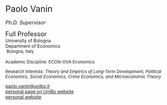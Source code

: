 <span class="indented" style="font-size: 20pt; color: var(--global-theme-color); display: block;"> Paolo Vanin </span>
<br>
<span class="indented" style="font-size: 12pt; color: var(--global-theme-color); display: block;"> <i>Ph.D. Supervisor</i> </span>

<span class="indented" style="font-size: 15pt; display: block;"> Full Professor </span>
<span class="indented" style="display: block;"> University of Bologna </span>
<span class="indented" style="display: block;"> Department of Economics </span>
<span class="indented" style="font-size: 10pt; display: block;"> <i class="fa-solid fa-location-dot"></i> &nbsp;Bologna, Italy</span>
<br>
<span class="indented" style="font-size: 10pt; display: block;"> Academic Discipline: ECON-01/A Economics </span>

<p class="indented" style="font-size: 10pt;"> Research Interests: <i> Theory and Empirics of Long-Term Development, Political Economics, Social Economics, Crime Economics, and Microeconomic Theory </i></p>

<div class="icon-link indented">
  <i class="fa-solid fa-envelope fa-fw"></i>
  <a href="mailto:paolo.vanin@unibo.it">paolo.vanin@unibo.it</a>
</div>

<div class="icon-link indented">
  <i class="fa-solid fa-building-columns fa-fw"></i>
  <a href="https://www.unibo.it/sitoweb/paolo.vanin/en">personal page on UniBo website</a>
</div>

<div class="icon-link indented">
  <i class="fa-solid fa-globe fa-fw"></i>
  <a href="https://sites.google.com/site/paolovanin/">personal website</a>
</div>
